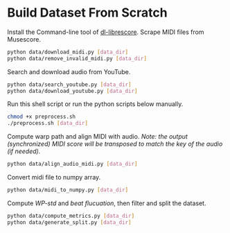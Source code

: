 # Build Dataset From Scratch

Install the Command-line tool of [dl-librescore](https://github.com/LibreScore/dl-librescore#command-line-tool).
Scrape MIDI files from Musescore.

```bash
python data/download_midi.py [data_dir]
python data/remove_invalid_midi.py [data_dir]
```

Search and download audio from YouTube.

```bash
python data/search_youtube.py [data_dir]
python data/download_youtube.py [data_dir]
```

Run this shell script or run the python scripts below manually.

```bash
chmod +x preprocess.sh
./preprocess.sh [data_dir]
```

Compute warp path and align MIDI with audio.
_Note: the output (synchronized) MIDI score will be transposed to match the key of the audio (if needed)._

```bash
python data/align_audio_midi.py [data_dir]
```

Convert midi file to numpy array.

```bash
python data/midi_to_numpy.py [data_dir]
```

Compute _WP-std_ and _beat flucuation_, then filter and split the dataset.

```bash
python data/compute_metrics.py [data_dir]
python data/generate_split.py [data_dir]
```
